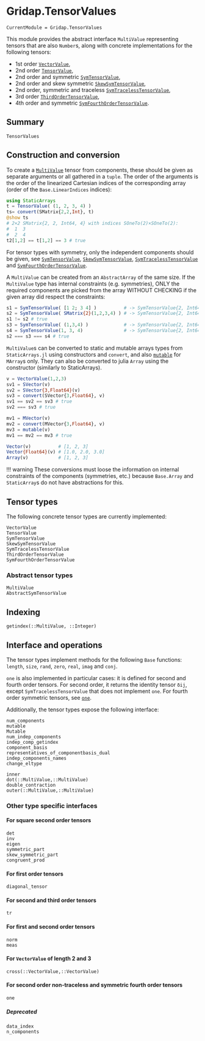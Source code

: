 # Gridap.TensorValues

```@meta
CurrentModule = Gridap.TensorValues
```

This module provides the abstract interface `MultiValue` representing tensors
that are also `Number`s, along with concrete implementations for the following
tensors:
- 1st order [`VectorValue`](@ref),
- 2nd order [`TensorValue`](@ref),
- 2nd order and symmetric [`SymTensorValue`](@ref),
- 2nd order and skew symmetric [`SkewSymTensorValue`](@ref),
- 2nd order, symmetric and traceless [`SymTracelessTensorValue`](@ref),
- 3rd order [`ThirdOrderTensorValue`](@ref),
- 4th order and symmetric [`SymFourthOrderTensorValue`](@ref).

## Summary

```@docs
TensorValues
```

## Construction and conversion

To create a [`MultiValue`](@ref) tensor from components, these should be given
as separate arguments or all gathered in a `tuple`. The order of the arguments
is the order of the linearized Cartesian indices of the corresponding array
(order of the `Base.LinearIndices` indices):
```julia
using StaticArrays
t = TensorValue( (1, 2, 3, 4) )
ts= convert(SMatrix{2,2,Int}, t)
@show ts
# 2×2 SMatrix{2, 2, Int64, 4} with indices SOneTo(2)×SOneTo(2):
#  1  3
#  2  4
t2[1,2] == t[1,2] == 3 # true
```
For tensor types with symmetry, only the independent components should be given,
see [`SymTensorValue`](@ref), [`SkewSymTensorValue`](@ref),
[`SymTracelessTensorValue`](@ref) and [`SymFourthOrderTensorValue`](@ref).

A `MultiValue` can be created from an `AbstractArray` of the same size. If the
`MultiValue` type has internal constraints (e.g. symmetries), ONLY the required
components are picked from the array WITHOUT CHECKING if the given array
did respect the constraints:
```julia
s1 = SymTensorValue( [1 2; 3 4] )          # -> SymTensorValue{2, Int64, 3}(1, 2, 4)
s2 = SymTensorValue( SMatrix{2}(1,2,3,4) ) # -> SymTensorValue{2, Int64, 3}(1, 3, 4)
s1 != s2 # true
s3 = SymTensorValue( (1,3,4) )             # -> SymTensorValue{2, Int64, 3}(1, 3, 4)
s4 = SymTensorValue(1, 3, 4)               # -> SymTensorValue{2, Int64, 3}(1, 3, 4)
s2 === s3 === s4 # true
```

`MultiValue`s can be converted to static and mutable arrays types from
`StaticArrays.jl` using constructors and `convert`, and also [`mutable`](@ref) for
`MArray`s only. They can also be converted to julia `Array` using the
constructor (similarly to StaticArrays).


```julia
v = VectorValue(1,2,3)
sv1 = SVector(v)
sv2 = SVector{3,Float64}(v)
sv3 = convert(SVector{3,Float64}, v)
sv1 == sv2 == sv3 # true
sv2 === sv3 # true

mv1 = MVector(v)
mv2 = convert(MVector{3,Float64}, v)
mv3 = mutable(v)
mv1 == mv2 == mv3 # true

Vector(v)          # [1, 2, 3]
Vector{Float64}(v) # [1.0, 2.0, 3.0]
Array(v)           # [1, 2, 3]
```

!!! warning
    These conversions must loose the information on internal constraints of the
    components (symmetries, etc.) because `Base.Array` and `StaticArray`s do not
    have abstractions for this.

## Tensor types

The following concrete tensor types are currently implemented:

```@docs
VectorValue
TensorValue
SymTensorValue
SkewSymTensorValue
SymTracelessTensorValue
ThirdOrderTensorValue
SymFourthOrderTensorValue
```

### Abstract tensor types

```@docs
MultiValue
AbstractSymTensorValue
```

## Indexing

```@docs
getindex(::MultiValue, ::Integer)
```

## Interface and operations

The tensor types implement methods for the following `Base` functions:
`length`, `size`, `rand`, `zero`, `real`, `imag` and `conj`.

`one` is also implemented in particular cases: it is defined for second
and fourth order tensors. For second order, it returns the identity tensor `δij`,
except `SymTracelessTensorValue` that does not implement `one`. For fourth
order symmetric tensors, see [`one`](@ref).

Additionally, the tensor types expose the following interface:

```@docs
num_components
mutable
Mutable
num_indep_components
indep_comp_getindex
component_basis
representatives_of_componentbasis_dual
indep_components_names
change_eltype

inner
dot(::MultiValue,::MultiValue)
double_contraction
outer(::MultiValue,::MultiValue)
```

### Other type specific interfaces

#### For square second order tensors

```@docs
det
inv
eigen
symmetric_part
skew_symmetric_part
congruent_prod
```

#### For first order tensors

```@docs
diagonal_tensor
```

#### For second and third order tensors

```@docs
tr
```

#### For first and second order tensors

```@docs
norm
meas
```

#### For `VectorValue` of length 2 and 3

```@docs
cross(::VectorValue,::VectorValue)
```

#### For second order non-traceless and symmetric fourth order tensors

```@docs
one
```

##### Deprecated

```@docs
data_index
n_components
```
